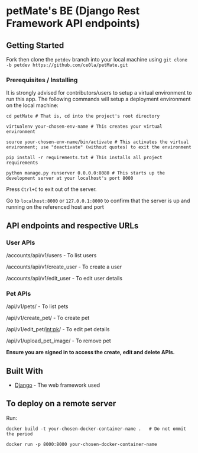 # petMate's BE (Django Rest Framework API endpoints)


## Getting Started

Fork then clone the `petdev` branch into your local machine using `git clone -b petdev https://github.com/ce0la/petMate.git`

### Prerequisites / Installing

It is strongly advised for contributors/users to setup a virtual environment to run this app. The following commands will setup a deployment environment on the local machine:

```
cd petMate # That is, cd into the project's root directory

virtualenv your-chosen-env-name # This creates your virtual environment

source your-chosen-env-name/bin/activate # This activates the virtual environment; use "deactivate" (without quotes) to exit the environment

pip install -r requirements.txt # This installs all project requirements

python manage.py runserver 0.0.0.0:8080 # This starts up the development server at your localhost's port 8000

```

Press `Ctrl+C` to exit out of the server.

Go to `localhost:8000` or `127.0.0.1:8000` to confirm that the server is up and running on the referenced host and port



## API endpoints and respective URLs

### User APIs

/accounts/api/v1/users - To list users

/accounts/api/v1/create_user - To create a user

/accounts/api/v1/edit_user - To edit user details

### Pet APIs

/api/v1/pets/ - To list pets

/api/v1/create_pet/ - To create pet

/api/v1/edit_pet/<int:pk>/ - To edit pet details

/api/v1/upload_pet_image/ - To remove pet

**Ensure you are signed in to access the create, edit and delete APIs.**



## Built With

* [Django](http://docs.djangoproject.com) - The web framework used

## To deploy on a remote server

Run:

```
docker build -t your-chosen-docker-container-name .   # Do not ommit the period

docker run -p 8000:8000 your-chosen-docker-container-name
```
